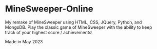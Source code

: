 # MineSweeper-Online

My remake of MineSweeper using HTML, CSS, JQuery, Python, and MongoDB. Play the classic game of MineSweeper with the ability to keep track of your highest score / achievements!

Made in May 2023

